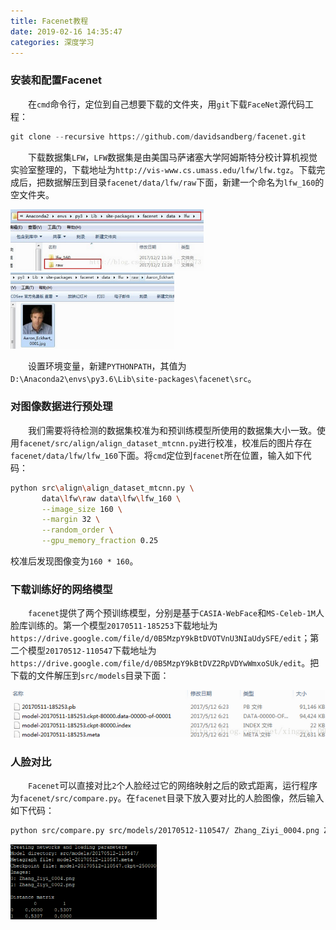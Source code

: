 ```yaml
---
title: Facenet教程
date: 2019-02-16 14:35:47
categories: 深度学习
---
```

### 安装和配置Facenet

&emsp;&emsp;在`cmd`命令行，定位到自己想要下载的文件夹，用`git`下载`FaceNet`源代码工程：

``` python
git clone --recursive https://github.com/davidsandberg/facenet.git
```

&emsp;&emsp;下载数据集`LFW`，`LFW`数据集是由美国马萨诸塞大学阿姆斯特分校计算机视觉实验室整理的，下载地址为`http://vis-www.cs.umass.edu/lfw/lfw.tgz`。下载完成后，把数据解压到目录`facenet/data/lfw/raw`下面，新建一个命名为`lfw_160`的空文件夹。

<img src="./Facenet教程/1.png" height="98" width="309">

<img src="./Facenet教程/2.png" height="122" width="262">

&emsp;&emsp;设置环境变量，新建`PYTHONPATH`，其值为`D:\Anaconda2\envs\py3.6\Lib\site-packages\facenet\src`。

### 对图像数据进行预处理

&emsp;&emsp;我们需要将待检测的数据集校准为和预训练模型所使用的数据集大小一致。使用`facenet/src/align/align_dataset_mtcnn.py`进行校准，校准后的图片存在`facenet/data/lfw/lfw_160`下面。将`cmd`定位到`facenet`所在位置，输入如下代码：

``` bash
python src\align\align_dataset_mtcnn.py \
       data\lfw\raw data\lfw\lfw_160 \
       --image_size 160 \
       --margin 32 \
       --random_order \
       --gpu_memory_fraction 0.25
```

校准后发现图像变为`160 * 160`。

### 下载训练好的网络模型

&emsp;&emsp;`facenet`提供了两个预训练模型，分别是基于`CASIA-WebFace`和`MS-Celeb-1M`人脸库训练的。第一个模型`20170511-185253`下载地址为`https://drive.google.com/file/d/0B5MzpY9kBtDVOTVnU3NIaUdySFE/edit`；第二个模型`20170512-110547`下载地址为`https://drive.google.com/file/d/0B5MzpY9kBtDVZ2RpVDYwWmxoSUk/edit`。把下载的文件解压到`src/models`目录下面：

<img src="./Facenet教程/3.png">

### 人脸对比

&emsp;&emsp;`Facenet`可以直接对比`2`个人脸经过它的网络映射之后的欧式距离，运行程序为`facenet/src/compare.py`。在`facenet`目录下放入要对比的人脸图像，然后输入如下代码：

``` bash
python src/compare.py src/models/20170512-110547/ Zhang_Ziyi_0004.png Zhang_Ziyi_0002.png
```

<img src="./Facenet教程/4.png" height="120" width="234">